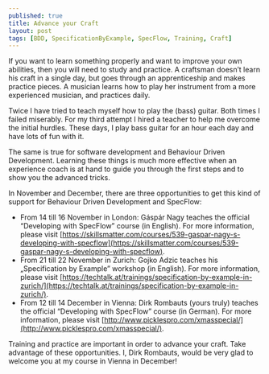 ```yaml
---
published: true
title: Advance your Craft
layout: post
tags: [BDD, SpecificationByExample, SpecFlow, Training, Craft]
---
```

If you want to learn something properly and want to improve your own abilities, then you will need to study and practice. A craftsman doesn’t learn his craft in a single day, but goes through an apprenticeship and makes practice pieces. A musician learns how to play her instrument from a more experienced musician, and practices daily.

<!--more-->

Twice I have tried to teach myself how to play the (bass) guitar. Both times I failed miserably. For my third attempt I hired a teacher to help me overcome the initial hurdles. These days, I play bass guitar for an hour each day and have lots of fun with it.

The same is true for software development and Behaviour Driven Development. Learning these things is much more effective when an experience coach is at hand to guide you through the first steps and to show you the advanced tricks.

In November and December, there are three opportunities to get this kind of support for Behaviour Driven Development and SpecFlow:

- From 14 till 16 November in London: Gáspár Nagy teaches the official “Developing with SpecFlow” course (in English). For more information, please visit [https://skillsmatter.com/courses/539-gaspar-nagy-s-developing-with-specflow](https://skillsmatter.com/courses/539-gaspar-nagy-s-developing-with-specflow).
- From 21 till 22 November in Zurich: Gojko Adzic teaches his „Specification by Example” workshop (in English). For more information, please visit [https://techtalk.at/trainings/specification-by-example-in-zurich/](https://techtalk.at/trainings/specification-by-example-in-zurich/).
- From 12 till 14 December in Vienna: Dirk Rombauts (yours truly) teaches the official “Developing with SpecFlow” course (in German). For more information, please visit [http://www.picklespro.com/xmasspecial/](http://www.picklespro.com/xmasspecial/).

Training and practice are important in order to advance your craft. Take advantage of these opportunities. I, Dirk Rombauts, would be very glad to welcome you at my course in Vienna in December!
